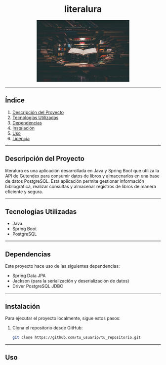 <h1 align="center">literalura</h1>

<p align="center">
  <img src="src/main/resources/static/img/biblioteca.jpg" alt="Logo del proyecto" width="300" height="200">
</p>

---

## Índice

1. [Descripción del Proyecto](#descripción-del-proyecto)
2. [Tecnologías Utilizadas](#tecnologías-utilizadas)
3. [Dependencias](#dependencias)
4. [Instalación](#instalación)
5. [Uso](#uso)
6. [Licencia](#licencia)
---

## Descripción del Proyecto

literalura es una aplicación desarrollada en Java y Spring Boot que utiliza la API de Gutendex para consumir datos de libros y almacenarlos en una base de datos PostgreSQL. Esta aplicación permite gestionar información bibliográfica, realizar consultas y almacenar registros de libros de manera eficiente y segura.

---

## Tecnologías Utilizadas

- Java
- Spring Boot
- PostgreSQL

---

## Dependencias

Este proyecto hace uso de las siguientes dependencias:

- Spring Data JPA
- Jackson (para la serialización y deserialización de datos)
- Driver PostgreSQL JDBC

---

## Instalación

Para ejecutar el proyecto localmente, sigue estos pasos:

1. Clona el repositorio desde GitHub:

   ```bash
   git clone https://github.com/tu_usuario/tu_repositorio.git

---
## Uso
